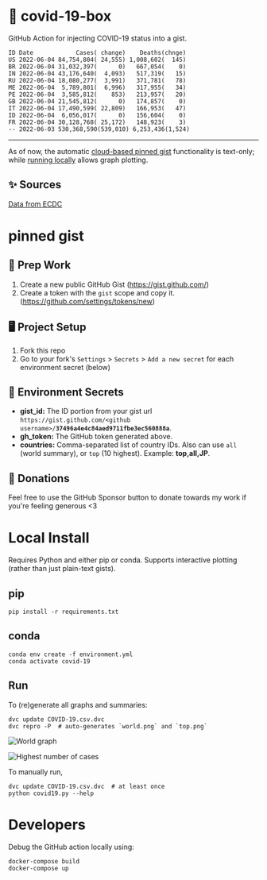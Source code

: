 # 🏥 covid-19-box

GitHub Action for injecting COVID-19 status into a gist.

```
ID Date            Cases( change)    Deaths(chnge)
US 2022-06-04 84,754,804( 24,555) 1,008,602(  145)
BR 2022-06-04 31,032,397(      0)   667,054(    0)
IN 2022-06-04 43,176,640(  4,093)   517,319(   15)
RU 2022-06-04 18,080,277(  3,991)   371,781(   78)
ME 2022-06-04  5,789,801(  6,996)   317,955(   34)
PE 2022-06-04  3,585,812(    853)   213,957(   20)
GB 2022-06-04 21,545,812(      0)   174,857(    0)
IT 2022-06-04 17,490,599( 22,809)   166,953(   47)
ID 2022-06-04  6,056,017(      0)   156,604(    0)
FR 2022-06-04 30,128,768( 25,172)   148,923(    3)
-- 2022-06-03 530,368,590(539,010) 6,253,436(1,524)
```

---

As of now, the automatic [cloud-based pinned gist](#pinned-gist) functionality is text-only;
while [running locally](#local-install) allows graph plotting.

## ✨ Sources

[Data from ECDC](https://www.ecdc.europa.eu/en/publications-data/download-todays-data-geographic-distribution-covid-19-cases-worldwide)

# pinned gist

## 🎒 Prep Work
1. Create a new public GitHub Gist (https://gist.github.com/)
1. Create a token with the `gist` scope and copy it. (https://github.com/settings/tokens/new)

## 🖥 Project Setup
1. Fork this repo
1. Go to your fork's `Settings` > `Secrets` > `Add a new secret` for each environment secret (below)

## 🤫 Environment Secrets
- **gist_id:** The ID portion from your gist url `https://gist.github.com/<github username>/`**`37496a4e4c84aed9711fbe3ec560888a`**.
- **gh_token:** The GitHub token generated above.
- **countries:** Comma-separated list of country IDs. Also can use `all` (world summary), or `top` (10 highest). Example: **top,all,JP**.

## 💸 Donations

Feel free to use the GitHub Sponsor button to donate towards my work if you're feeling generous <3

# Local Install

Requires Python and either pip or conda. Supports interactive plotting (rather than just plain-text gists).

## pip

```
pip install -r requirements.txt
```

## conda

```
conda env create -f environment.yml
conda activate covid-19
```

## Run

To (re)generate all graphs and summaries:

```
dvc update COVID-19.csv.dvc
dvc repro -P  # auto-generates `world.png` and `top.png`
```

![World graph](world.png)

![Highest number of cases](top.png)

To manually run,

```
dvc update COVID-19.csv.dvc  # at least once
python covid19.py --help
```

# Developers

Debug the GitHub action locally using:

```
docker-compose build
docker-compose up
```
